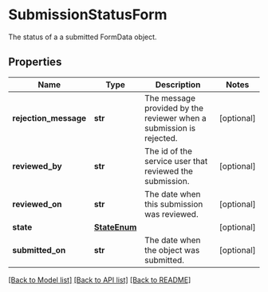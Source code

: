 # SubmissionStatusForm

The status of a a submitted FormData object.
## Properties
Name | Type | Description | Notes
------------ | ------------- | ------------- | -------------
**rejection_message** | **str** | The message provided by the reviewer when a submission is rejected. | [optional] 
**reviewed_by** | **str** | The id of the service user that reviewed the submission. | [optional] 
**reviewed_on** | **str** | The date when this submission was reviewed. | [optional] 
**state** | [**StateEnum**](StateEnum.md) |  | [optional] 
**submitted_on** | **str** | The date when the object was submitted. | [optional] 

[[Back to Model list]](../README.md#documentation-for-models) [[Back to API list]](../README.md#documentation-for-api-endpoints) [[Back to README]](../README.md)



